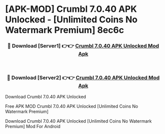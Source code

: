 # [APK-MOD] Crumbl 7.0.40 APK Unlocked - [Unlimited Coins No Watermark Premium] 8ec6c



<div align="center">
<h3>🔴 Download [Server1] 👉👉 <a href="https://momento.my/?title=Crumbl_7.0.40_APK_Unlocked">Crumbl 7.0.40 APK Unlocked Mod Apk</a></h3><br>

<h3>🔴 Download [Server2] 👉👉 <a href="https://momento.my/?title=Crumbl_7.0.40_APK_Unlocked">Crumbl 7.0.40 APK Unlocked Mod Apk</a></h3>
</div>



Download Crumbl 7.0.40 APK Unlocked 

Free APK MOD Crumbl 7.0.40 APK Unlocked [Unlimited Coins No Watermark Premium]

Download Crumbl 7.0.40 APK Unlocked [Unlimited Coins No Watermark Premium] Mod For Android
